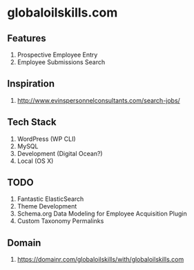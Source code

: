 # globaloilskills.com

## Features

1. Prospective Employee Entry
2. Employee Submissions Search

## Inspiration

1. http://www.evinspersonnelconsultants.com/search-jobs/

## Tech Stack

1. WordPress (WP CLI)
2. MySQL
3. Development (Digital Ocean?)
4. Local (OS X)

## TODO

1. Fantastic ElasticSearch
2. Theme Development
3. Schema.org Data Modeling for Employee Acquisition Plugin
4. Custom Taxonomy Permalinks

## Domain

1. https://domainr.com/globaloilskills/with/globaloilskills.com
